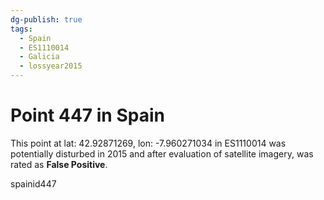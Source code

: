 ```yaml
---
dg-publish: true
tags:
  - Spain
  - ES1110014
  - Galicia
  - lossyear2015
---
```


# Point 447 in Spain

This point at lat: 42.92871269, lon: -7.960271034 in ES1110014 was potentially disturbed in 2015 and after evaluation of satellite imagery, was rated as **False Positive**.



spainid447